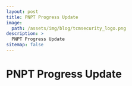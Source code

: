 ```yaml
---
layout: post
title: PNPT Progress Update
image: 
  path: /assets/img/blog/tcmsecurity_logo.png
description: >
  PNPT Progress Update
sitemap: false
---
```


# PNPT Progress Update
